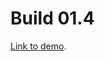 # Build 01.4

[Link to demo](https://larryzodiac.github.io/Creative-Coding/01_assignment/01.4/index.html).

